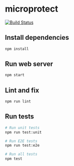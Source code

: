 # microprotect

[![Build Status](https://github.com/microprotect/microprotect.com/workflows/CI/badge.svg?branch=master)](https://github.com/microprotect/microprotect.com/actions)

## Install dependencies

```bash
npm install
```

## Run web server

```bash
npm start
```

## Lint and fix

```bash
npm run lint
```

## Run tests

```bash
# Run unit tests
npm run test:unit

# Run E2E tests
npm run test:e2e

# Run all tests
npm test
```
